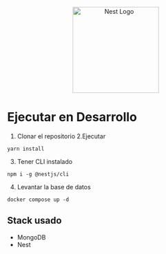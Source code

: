 <p align="center">
  <a href="http://nestjs.com/" target="blank"><img src="https://nestjs.com/img/logo-small.svg" width="200" alt="Nest Logo" /></a>
</p>


#  Ejecutar en Desarrollo

1. Clonar el repositorio
2.Ejecutar
```
yarn install
```
3. Tener CLI instalado
```
npm i -g @nestjs/cli
```

4. Levantar la base de datos
```
docker compose up -d
```


##  Stack usado
* MongoDB 
* Nest
